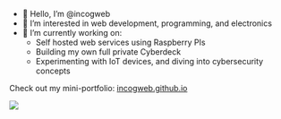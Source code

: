 - 👋 Hello, I’m @incogweb
- 👀 I’m interested in web development, programming, and electronics
- 🌱 I’m currently working on: 
  - Self hosted web services using Raspberry PIs
  - Building my own full private Cyberdeck
  - Experimenting with IoT devices, and diving into cybersecurity concepts  

Check out my mini-portfolio: [incogweb.github.io](https://incogweb.github.io)

![](https://github-readme-stats.vercel.app/api/top-langs/?username=incogweb&theme=dark&hide_border=false&include_all_commits=true&count_private=true&layout=compact)

